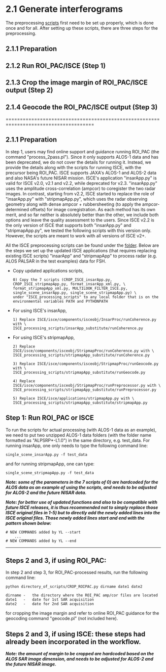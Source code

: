 # 2.1 Generate interferograms

The preprocessing [scripts](./ISCE_processing_scripts) first need to be set up properly, which is done once and for all. After setting up these scripts, there are three steps for the preprocessing. 

## 2.1.1 Preparation
## 2.1.2 Run ROI_PAC/ISCE (Step 1)
## 2.1.3 Crop the image margin of ROI_PAC/ISCE output (Step 2)
## 2.1.4 Geocode the ROI_PAC/ISCE output (Step 3)

=====================================================================================


## 2.1.1 Preparation

In step 1, users may find online support and guidance running ROI_PAC (the command "process_2pass.pl"). Since it only supports ALOS-1 data and has been deprecated, we do not cover the details for running it. Instead, we provide the details along with the scripts for running ISCE, with the precursor being ROI_PAC. ISCE supports JAXA's ALOS-1 and ALOS-2 data and also NASA's future NISAR mission. ISCE's application "insarApp.py" is valid for ISCE v2.0, v2.1 and v2.2, while deprecated for v2.3. "insarApp.py" uses the amplitude cross-correlation (ampcor) to coregister the two radar images. In contrast, starting from v2.2, ISCE started to replace the role of "insarApp.py" with "stripmapApp.py", which uses the radar observing geometry along with dense ampcor + rubbersheeting (to apply the ampcor-determined offsets) for image coregistration. As each method has its own merit, and so far neither is absolutely better than the other, we include both options and leave the quality assessment to the users. Since ISCE v2.2 is the only version of ISCE that supports both "insarApp.py" and "stripmapApp.py", we tested the following scripts with this version only. However, the scripts are meant to work with all versions of ISCE v2+.

All the ISCE preprocessing scripts can be found under the [folder](./ISCE_processing_scripts).
Below are the steps we set up the updated ISCE applications (that requires replacing existing ISCE scripts) "insarApp" and "stripmapApp" to process radar (e.g. ALOS PALSAR in the test examples) data for FSH.


- Copy updated applications scripts,

      0) Copy the 7 scripts (CROP_ISCE_insarApp.py, CROP_ISCE_stripmapApp.py, format_insarApp_xml.py, \
      format_stripmapApp_xml.py, MULTILOOK_FILTER_ISCE.py, single_scene_insarApp.py, single_scene_stripmapApp.py) \
      under "ISCE_processing_scripts" to any local folder that is on the environmental variables PATH and PYTHONPATH

- For using ISCE's insarApp, 

      1) Replace ISCE/isce/components/isceobj/InsarProc/runCoherence.py with \
      ISCE_processing_scripts/insarApp_substitute/runCoherence.py
	
- For using ISCE's stripmapApp,

      2) Replace ISCE/isce/components/isceobj/StripmapProc/runCoherence.py with \
      ISCE_processing_scripts/stripmapApp_substitute/runCoherence.py

      3) Replace ISCE/isce/components/isceobj/StripmapProc/runGeocode.py with \
      ISCE_processing_scripts/stripmapApp_substitute/runGeocode.py

      4) Replace ISCE/isce/components/isceobj/StripmapProc/runPreprocessor.py with \
      ISCE_processing_scripts/stripmapApp_substitute/runPreprocessor.py

      5) Replace ISCE/isce/applications/stripmapApp.py with \
      ISCE_processing_scripts/stripmapApp_substitute/stripmapApp.py



## Step 1: Run ROI_PAC or ISCE

To run the scripts for actual processing (with ALOS-1 data as an example), we need to put two unzipped ALOS-1 data folders (with the folder name formatted as "ALPSRP*-L1.0") in the same directory, e.g. test_data. For running insarApp, one only needs to type the following command line:
	
	single_scene_insarApp.py -f test_data

and for running stripmapApp, one can type:

	single_scene_stripmapApp.py -f test_data

***Note: some of the parameters in the 7 scripts of 0) are hardcoded for the ALOS data as an example of using the scripts, and needs to be adjusted for ALOS-2 and the future NISAR data.***

***Note: for better use of updated functions and also to be compatible with future ISCE releases, it is thus recommended not to simply replace those ISCE original files in 1-5) but to directly add the newly added lines into the ISCE original files. Those newly added lines start and end with the pattern shown below:***

    # NEW COMMANDS added by YL --start
    	...
    # NEW COMMANDS added by YL --end

---------------------------------------------------------------------------------------------------

## Steps 2 and 3, if using ROI_PAC:

In step 2 and step 3, for ROI_PAC-processed results, run the following command line:

	python directory_of_scripts/CROP_ROIPAC.py dirname date1 date2

	dirname	-	the directory where the ROI_PAC amp/cor files are located
	date1	-	date for 1st SAR acquisition
	date2	-	date for 2nd SAR acquisition

for cropping the image margin and refer to online ROI_PAC guidance for the geocoding command "geocode.pl" (not included here). 

## Steps 2 and 3, if using ISCE: these steps had already been incorporated in the workflow.

***Note: the amount of margin to be cropped are hardcoded based on the ALOS SAR image dimension, and needs to be adjusted for ALOS-2 and the future NISAR image.***
